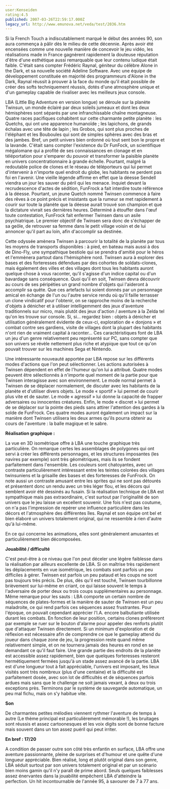 ```yaml
---
user:Kenseiden
rating:4.5
published: 2007-03-26T22:59:17.000Z
legacy_url: http://www.emunova.net/veda/test/2036.htm
---
```

Si la French Touch a indiscutablement marqué le début des années 90, son aura commença à pâlir dès le milieu de cette décennie. Après avoir été encensées comme une nouvelle manière de concevoir le jeu vidéo, les réalisations made in France gagnèrent rapidement la douteuse réputation d'être d'une esthétique aussi remarquable que leur contenu ludique était faible. C'était sans compter Frédéric Raynal, géniteur du célèbre Alone in the Dark, et sa nouvelle société Adeline Software. Avec une équipe de développement constituée en majorité des programmeurs d'Alone in the Dark, Raynal réussit à prouver à la face du monde qu'il était possible de créer des softs techniquement réussis, dotés d'une atmosphère unique et d'un gameplay capable de rivaliser avec les meilleurs jeux console.  

  

LBA (Little Big Adventure en version longue) se déroule sur la planète Twinsun, un monde éclairé par deux soleils jumeaux et dont les deux hémisphères sont séparés par une infranchissable chaîne montagneuse. Quatre races pacifiques cohabitent sur cette charmante petite planète : les Quetchs, qui ont une apparence humanoïde ; les lapichons, de grands échalas avec une tête de lapin ; les Grobos, qui sont plus proches de l'éléphant et les Bouboules qui sont de simples sphères avec des bras et des jambes. Bref, un petit univers bien ordonné où tout sent bon le propre et la lavande. C'était sans compter l'existence du Dr FunFock, un scientifique mégalomane qui a profité de ses connaissances en clonage et en téléportation pour s'emparer du pouvoir et transformer la paisible planète en univers concentrationnaire à grande échelle. Pourtant, malgré la redoutable police de clones et le réseau de téléporteurs qui lui permet d'intervenir à n'importe quel endroit du globe, les habitants ne perdent pas foi en l'avenir. Une vieille légende affirme en effet que la déesse Sendell viendra un jour les sauver du péril qui les menace. Inquiet devant la recrudescence d'actes de sédition, FunFrock a fait interdire toute référence à la déesse. Pourtant, un jeune Quetch nommé Twinsen commence à faire des rêves à ce point précis et insistants que la rumeur se met rapidement à courir sur toute la planète que la déesse aurait trouvé son champion et que la dictature vivrait ses dernières heures. Déterminé à étouffer dans l'œuf toute contestation, FunFrock fait enfermer Twinsen dans un asile psychiatrique. Le premier objectif de Twinsen sera donc de s'échapper de sa geôle, de retrouver sa femme dans le petit village voisin et de lui annoncer qu'il part au loin, afin d'accomplir sa destinée.  

  

Cette odyssée amènera Twinsen à parcourir la totalité de la planète par tous les moyens de transports disponibles : à pied, en bateau mais aussi à dos de Dino-Fly, une sympathique bestiole qui se prendra d'amitié pour le héros et l'emmènera partout dans l'hémisphère nord. Twinsen aura à explorer des bases et des forteresses défendues par des cohortes de soldats-clones, mais également des villes et des villages dont tous les habitants auront quelque chose à vous raconter, qu'il s'agisse d'un indice capital ou d'un bavardage sans conséquence. Quoi qu'il en soit, Twinsen devra découvrir au cours de ses péripéties un grand nombre d'objets qui l'aideront à accomplir sa quête. Que ces artefacts lui soient donnés par un personnage amical en échange de l'un ou l'autre service rendu où qu'il faille terrasser un clone vindicatif pour l'obtenir, on se rapproche moins de la recherche d'objets à dénicher et à utiliser intelligemment des jeux d'aventure traditionnels sur micro, mais plutôt des jeux d'action / aventure à la Zelda tel qu'on les trouve sur console. Si, si... regardez bien : objets à dénicher et utilisation généralement évidente de ceux-ci, exploration de « donjons » et combat contre ses gardiens, visite de villages dont la plupart des habitants n'ont rien de vraiment capital à raconter... Ces caractéristiques font de LBA un jeu d'un genre relativement peu représenté sur PC, sans compter que son univers se révèle nettement plus riche et atypique que tout ce qu'on pouvait trouver sur les machines Sega et Nintendo.  

  

Une intéressante nouveauté apportée par LBA repose sur les différents modes d'actions que l'on peut sélectionner. Les actions autorisées à Twinsen dépendent en effet de l'humeur qu'on lui a attribué. Quatre modes peuvent être sélectionnés à n'importe quel moment de la partie pour que Twinsen interagisse avec son environnement. Le mode normal permet à Twinsen de se déplacer normalement, de discuter avec les habitants de la planète et d'utiliser divers objets. Le mode « sportif » lui permet de courir plus vite et de sauter. Le mode « agressif » lui donne la capacité de frapper adversaires ou innocentes créatures. Enfin, le mode « discret » lui permet de se déplacer sur la pointe des pieds sans attirer l'attention des gardes à la solde de FunFrock. Ces quatre modes auront également un impact sur la manière dont Twinsen utilisera les deux armes qu'ils pourra obtenir au cours de l'aventure : la balle magique et le sabre.  

  

**Réalisation graphique :**  

La vue en 3D isométrique offre à LBA une touche graphique très particulière. On remarque certes les assemblages de polygones qui ont servi à créer les différents personnages, et les structures imposantes (les navires par exemple) sont très géométriques, mais ils se fondent parfaitement dans l'ensemble. Les couleurs sont chatoyantes, avec un contraste particulièrement intéressant entre les teintes colorées des villages twinsuniens et la grisaille des bases et des forteresses de FunFrock. On note aussi un contraste amusant entre les sprites qui ne sont pas détourés et présentent donc un rendu avec un très léger flou, et les décors qui semblent avoir été dessinés au fusain. Si la réalisation technique de LBA est sympathique mais pas extraordinaire, c'est surtout par l'originalité de son univers que le jeu laisse un excellent souvenir. Une fois n'est pas coutume, on n'a pas l'impression de repérer une influence particulière dans les décors et l'atmosphère des différentes îles. Raynal et son équipe ont bel et bien élaboré un univers totalement original, qui ne ressemble à rien d'autre qu'à lui-même.  

En ce qui concerne les animations, elles sont généralement amusantes et particulièrement bien décomposées.  

  

**Jouabilité / difficulté**  

C'est peut-être à ce niveau que l'on peut déceler une légère faiblesse dans la réalisation par ailleurs excellente de LBA. Si on maîtrise très rapidement les déplacements en vue isométrique, les combats sont parfois un peu difficiles à gérer. Twinsen est parfois un peu pataud et les coups ne sont pas toujours très précis. De plus, dès qu'il est touché, Twinsen tourbillonne brièvement sur lui-même en criant, ce qui laisse souvent le temps à l'adversaire de porter deux ou trois coups supplémentaires au personnage. Même remarque pour les sauts : LBA comporte un certain nombre de séquences de plates-formes et la manière de sauter de Twinsen est un peu maladroite, ce qui rend parfois ces séquences assez frustrantes. Pour l'époque, on pouvait cependant apprécier l'I.A. encore balbutiante utilisée durant les combats. En fonction de leur position, certains clones préfèreront par exemple se ruer sur le bouton d'alarme pour appeler des renforts plutôt que d'attaquer Twinsen directement. Si un minimum d'exploration et de réflexion est nécessaire afin de comprendre ce que le gameplay attend du joueur dans chaque zone de jeu, la progression reste quand même relativement simple, et on ne tournera jamais des heures en rond en se demandant ce qu'il faut faire. Une grande partie des endroits de la planète est accessible assez rapidement, bien que quelques forteresses resteront hermétiquement fermées jusqu'à un stade assez avancé de la partie. LBA est d'une longueur tout à fait appréciable, l'univers est imposant, les lieux visités sont très nombreux (plus d'une centaine) et la difficulté est parfaitement dosée, avec son lot de difficultés et de séquences parfois ardues mais sans que le challenge ne soit jamais vexant, à deux ou trois exceptions près. Terminons par le système de sauvegarde automatique, un peu mal fichu, mais on s'y habitue vite.  

  

**Son**  

De charmantes petites mélodies viennent rythmer l'aventure de temps à autre (Le thème principal est particulièrement mémorable !), les bruitages sont réussis et assez cartoonesques et les voix digits sont de bonne facture mais souvent dans un ton assez puéril qui peut irriter.  

  

**En bref : 17/20**  

A condition de passer outre son côté très enfantin en surface, LBA offre une aventure passionnante, pleine de surprises et d'humour et une quête d'une longueur appréciable. Bien réalisé, long et plutôt original dans son genre, LBA séduit surtout par son univers totalement original et par un scénario bien moins gamin qu'il n'y paraît de prime abord. Seuls quelques faiblesses assez énervantes dans la jouabilité empêchent LBA d'atteindre la perfection. Un hit incontournable de l'année 95, à savourer de 7 à 77 ans.